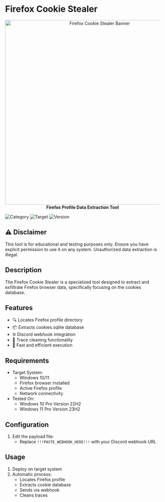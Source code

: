 # Firefox Cookie Stealer

<p align="center">
  <img src="../assets/firefox-cookie-banner.png" alt="Firefox Cookie Stealer Banner" width="600"/>
  <br>
  <strong>Firefox Profile Data Extraction Tool</strong>
</p>

![Category](https://img.shields.io/badge/Category-Exfiltration-red)
![Target](https://img.shields.io/badge/Target-Windows-blue)
![Version](https://img.shields.io/badge/Version-1.0-green)

## ⚠️ Disclaimer

This tool is for educational and testing purposes only. Ensure you have explicit permission to use it on any system. Unauthorized data extraction is illegal.

## Description

The Firefox Cookie Stealer is a specialized tool designed to extract and exfiltrate Firefox browser data, specifically focusing on the cookies database.

## Features

- 🔍 Locates Firefox profile directory
- 📦 Extracts cookies.sqlite database
- 🌐 Discord webhook integration
- 🧹 Trace cleaning functionality
- 🚀 Fast and efficient execution

## Requirements

- Target System:
    - Windows 10/11
    - Firefox browser installed
    - Active Firefox profile
    - Network connectivity
- Tested On:
    - Windows 10 Pro Version 22H2
    - Windows 11 Pro Version 23H2

## Configuration

1. Edit the payload file:
    - Replace `!!!PASTE_WEBHOOK_HERE!!!` with your Discord webhook URL

## Usage

1. Deploy on target system
2. Automatic process:
    - Locates Firefox profile
    - Extracts cookie database
    - Sends via webhook
    - Cleans traces